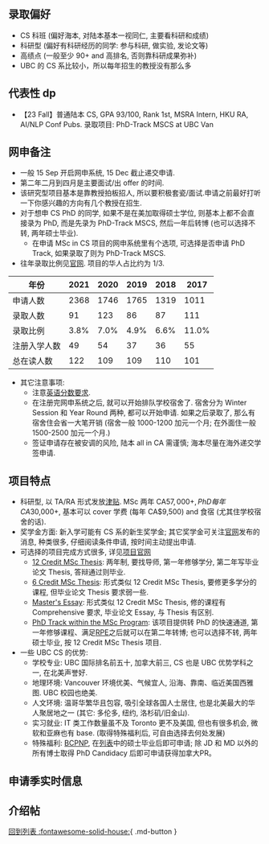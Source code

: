## 录取偏好

- CS 科班 (偏好海本, 对陆本基本一视同仁, 主要看科研和成绩)
- 科研型 (偏好有科研经历的同学: 参与科研, 做实验, 发论文等)
- 高绩点 (一般至少 90+ and 高排名, 否则靠科研成果弥补)
- UBC 的 CS 系比较小，所以每年招生的教授没有那么多

## 代表性 dp

- 【23 Fall】普通陆本 CS, GPA 93/100, Rank 1st, MSRA Intern, HKU RA, AI/NLP Conf Pubs. 录取项目: PhD-Track MSCS at UBC Van

## 网申备注

- 一般 15 Sep 开启网申系统, 15 Dec 截止递交申请.
- 第二年二月到四月是主要面试/出 offer 的时间.
- 该研究型项目基本是靠教授拍板招人, 所以要积极套瓷/面试.申请之前最好打听一下你感兴趣的方向有几个教授在招生.
- 对于想申 CS PhD 的同学, 如果不是在美加取得硕士学位, 则基本上都不会直接录为 PhD, 而是先录为 PhD-Track MSCS, 然后一年后转博 (也可以选择不转, 两年硕士毕业).
    - 在申请 MSc in CS 项目的网申系统里有个选项, 可选择是否申请 PhD Track, 如果录取了则为 PhD-Track MSCS.
- 往年录取比例见[官网](https://www.grad.ubc.ca/prospective-students/graduate-degree-programs/master-of-science-computer-science). 项目的华人占比约为 1/3.

| 年份     | 2021 | 2020 | 2019 | 2018 | 2017  |
|--------|------|------|------|------|-------|
| 申请人数   | 2368 | 1746 | 1765 | 1319 | 1011  |
| 录取人数   | 91   | 123  | 86   | 87   | 111   |
| 录取比例   | 3.8% | 7.0% | 4.9% | 6.6% | 11.0% |
| 注册入学人数 | 49   | 54   | 37   | 36   | 55    |
| 总在读人数  | 122  | 109  | 109  | 110  | 101   |

- 其它注意事项:
    - 注意[英语分数要求](https://www.cs.ubc.ca/students/grad/admissions/application-components-required-documents/english-proficiency-requirement).
    - 在注册完网申系统之后, 就可以开始排队学校宿舍了. 宿舍分为 Winter Session 和 Year Round 两种, 都可以开始申请. 如果之后录取了, 那么有宿舍住会省一大笔开销 (宿舍一般 1000-1200 加元一个月; 在外面住一般 1500-2500 加元一个月.)
    - 签证申请存在被安调的风险, 陆本 all in CA 需谨慎; 海本尽量在海外递交学签申请.

## 项目特点

- 科研型, 以 TA/RA 形式发放[津贴](https://www.cs.ubc.ca/students/grad/prospective/funding/financial). MSc 两年 CA$57,000+, PhD 每年 CA$30,000+, 基本可以 cover 学费 (每年 CA$9,500) and 食宿 (尤其住学校宿舍的话).
- 奖学金方面: 新入学可能有 CS 系的新生奖学金; 其它奖学金可关注[官网](https://www.cs.ubc.ca/students/undergrad/advising-resources/awards-scholarships)发布的消息, 种类很多, 仔细阅读条件申请, 按时间主动提出申请.
- 可选择的项目完成方式很多, 详见[项目官网](https://www.cs.ubc.ca/students/grad/graduate-programs)
    - [12 Credit MSc Thesis](https://www.cs.ubc.ca/students/grad/policies/grad-handbook/msc-program-toc/msc-program/12-credit-msc-thesis-thesis-masters): 两年制, 要找导师, 第一年修够学分, 第二年写毕业论文 Thesis, 答辩通过则毕业.
    - [6 Credit MSc Thesis](https://www.cs.ubc.ca/students/grad/policies/grad-handbook/msc-program-toc/msc-program/6-credit-msc-thesis): 形式类似 12 Credit MSc Thesis, 要修更多学分的课程, 但毕业论文 Thesis 要求弱一些.
    - [Master's Essay](https://www.cs.ubc.ca/students/grad/policies/grad-handbook/msc-program-toc/msc-program/masters-essay): 形式类似 12 Credit MSc Thesis, 修的课程有 Comprehensive 要求, 毕业论文 Essay, 与 Thesis 有区别.
    - [PhD Track within the MSc Program](https://www.cs.ubc.ca/students/grad/prospective-grads/grad-programs/phd-track-msc-program): 该项目提供转 PhD 的快速通道, 第一年修够课程、满足[RPE](https://www.cs.ubc.ca/students/grad/prospective-grads/grad-programs/doctoral-program)之后就可以在第二年转博; 也可以选择不转, 两年硕士毕业, 按 12 Credit MSc Thesis 项目.
- 一些 UBC CS 的优势:
    - 学校专业: UBC 国际排名前五十, 加拿大前三, CS 也是 UBC 优势学科之一, 在北美声誉好.
    - 地理环境: Vancouver 环境优美、气候宜人, 沿海、靠南、临近美国西雅图. UBC 校园也绝美.
    - 人文环境: 温哥华繁华且包容, 吸引全球各国人士居住, 也是北美最大的华人聚居地之一 (其它: 多伦多, 纽约, 洛杉矶/旧金山).
    - 实习就业: IT 类工作数量虽不及 Toronto 更不及美国, 但也有很多机会, 微软和亚麻也有 base. (取得特殊福利后, 可自由选择去何处发展)
    - 特殊福利: [BCPNP](https://www.welcomebc.ca/Immigrate-to-B-C/Skills-Immigration#IPG), 在[列表](https://www.welcomebc.ca/Immigrate-to-B-C/documents/BC-PNP-IPG-EEBC-IPG-Eligible-Programs-of-Study.aspx)中的硕士毕业后即可申请; 除 JD 和 MD 以外的所有博士取得 PhD Candidacy 后即可申请获得加拿大PR。

## 申请季实时信息

## 介绍帖

[回到列表 :fontawesome-solid-house:](grade.md){ .md-button }
